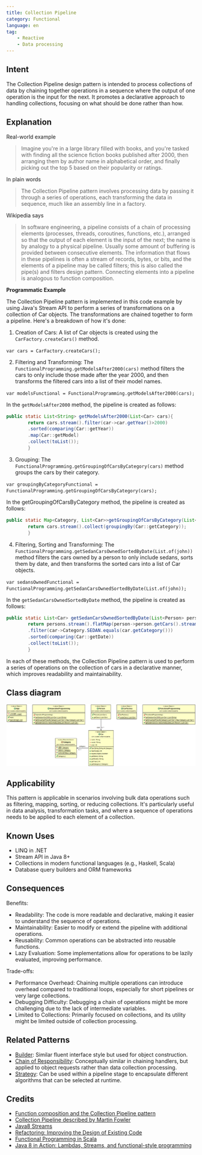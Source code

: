 ```yaml
---
title: Collection Pipeline
category: Functional
language: en
tag:
    - Reactive
    - Data processing
---
```


## Intent

The Collection Pipeline design pattern is intended to process collections of data by chaining together operations in a
sequence where the output of one operation is the input for the next. It promotes a declarative approach to handling
collections, focusing on what should be done rather than how.

## Explanation

Real-world example

> Imagine you're in a large library filled with books, and you're tasked with finding all the science fiction books
> published after 2000, then arranging them by author name in alphabetical order, and finally picking out the top 5 based
> on their popularity or ratings.

In plain words

> The Collection Pipeline pattern involves processing data by passing it through a series of operations, each
> transforming the data in sequence, much like an assembly line in a factory.

Wikipedia says

> In software engineering, a pipeline consists of a chain of processing elements (processes, threads, coroutines,
> functions, etc.), arranged so that the output of each element is the input of the next; the name is by analogy to a
> physical pipeline. Usually some amount of buffering is provided between consecutive elements. The information that flows
> in these pipelines is often a stream of records, bytes, or bits, and the elements of a pipeline may be called filters;
> this is also called the pipe(s) and filters design pattern. Connecting elements into a pipeline is analogous to function
> composition.

**Programmatic Example**

The Collection Pipeline pattern is implemented in this code example by using Java's Stream API to perform a series of
transformations on a collection of Car objects. The transformations are chained together to form a pipeline. Here's a
breakdown of how it's done:

1. Creation of Cars: A list of Car objects is created using the `CarFactory.createCars()` method.

`var cars = CarFactory.createCars();`

2. Filtering and Transforming: The `FunctionalProgramming.getModelsAfter2000(cars)` method filters the cars to only
   include those made after the year 2000, and then transforms the filtered cars into a list of their model names.

`var modelsFunctional = FunctionalProgramming.getModelsAfter2000(cars);`

In the `getModelsAfter2000` method, the pipeline is created as follows:

```java
public static List<String> getModelsAfter2000(List<Car> cars){
        return cars.stream().filter(car->car.getYear()>2000)
        .sorted(comparing(Car::getYear))
        .map(Car::getModel)
        .collect(toList());
        }
```

3. Grouping: The `FunctionalProgramming.getGroupingOfCarsByCategory(cars)` method groups the cars by their category.

`var groupingByCategoryFunctional = FunctionalProgramming.getGroupingOfCarsByCategory(cars);`

In the getGroupingOfCarsByCategory method, the pipeline is created as follows:

```java
public static Map<Category, List<Car>>getGroupingOfCarsByCategory(List<Car> cars){
        return cars.stream().collect(groupingBy(Car::getCategory));
        }
```

4. Filtering, Sorting and Transforming: The `FunctionalProgramming.getSedanCarsOwnedSortedByDate(List.of(john))` method
   filters the cars owned by a person to only include sedans, sorts them by date, and then transforms the sorted cars
   into a list of Car objects.

`var sedansOwnedFunctional = FunctionalProgramming.getSedanCarsOwnedSortedByDate(List.of(john));`

In the `getSedanCarsOwnedSortedByDate` method, the pipeline is created as follows:

```java
public static List<Car> getSedanCarsOwnedSortedByDate(List<Person> persons){
        return persons.stream().flatMap(person->person.getCars().stream())
        .filter(car->Category.SEDAN.equals(car.getCategory()))
        .sorted(comparing(Car::getDate))
        .collect(toList());
        }
```

In each of these methods, the Collection Pipeline pattern is used to perform a series of operations on the collection of
cars in a declarative manner, which improves readability and maintainability.

## Class diagram

![alt text](./etc/collection-pipeline.png "Collection Pipeline")

## Applicability

This pattern is applicable in scenarios involving bulk data operations such as filtering, mapping, sorting, or reducing
collections. It's particularly useful in data analysis, transformation tasks, and where a sequence of operations needs
to be applied to each element of a collection.

## Known Uses

* LINQ in .NET
* Stream API in Java 8+
* Collections in modern functional languages (e.g., Haskell, Scala)
* Database query builders and ORM frameworks

## Consequences

Benefits:

* Readability: The code is more readable and declarative, making it easier to understand the sequence of operations.
* Maintainability: Easier to modify or extend the pipeline with additional operations.
* Reusability: Common operations can be abstracted into reusable functions.
* Lazy Evaluation: Some implementations allow for operations to be lazily evaluated, improving performance.

Trade-offs:

* Performance Overhead: Chaining multiple operations can introduce overhead compared to traditional loops, especially
  for short pipelines or very large collections.
* Debugging Difficulty: Debugging a chain of operations might be more challenging due to the lack of intermediate
  variables.
* Limited to Collections: Primarily focused on collections, and its utility might be limited outside of collection
  processing.

## Related Patterns

* [Builder](https://java-design-patterns.com/patterns/builder/): Similar fluent interface style but used for object
  construction.
* [Chain of Responsibility](https://java-design-patterns.com/patterns/chain-of-responsibility/): Conceptually similar in
  chaining handlers, but applied to object requests rather than data collection processing.
* [Strategy](https://java-design-patterns.com/patterns/strategy/): Can be used within a pipeline stage to encapsulate
  different algorithms that can be selected at runtime.

## Credits

* [Function composition and the Collection Pipeline pattern](https://www.ibm.com/developerworks/library/j-java8idioms2/index.html)
* [Collection Pipeline described by Martin Fowler](https://martinfowler.com/articles/collection-pipeline/)
* [Java8 Streams](https://docs.oracle.com/javase/8/docs/api/java/util/stream/package-summary.html)
* [Refactoring: Improving the Design of Existing Code](https://amzn.to/3VDMWDO)
* [Functional Programming in Scala](https://amzn.to/4cEo6K2)
* [Java 8 in Action: Lambdas, Streams, and functional-style programming](https://amzn.to/3THp4wy)
